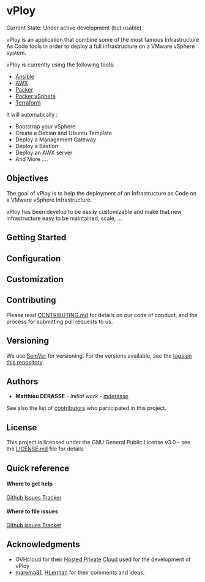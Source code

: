 # vPloy

Current State: Under active development (but usable)

vPloy is an application that combine some of the most famous Infrastructure As Code tools in order to deploy a full infrastructure on a VMware vSphere system.

vPloy is currently using the following tools:
 - [Ansible](https://www.ansible.com/)
 - [AWX](https://github.com/ansible/awx)
 - [Packer](https://www.packer.io/)
 - [Packer vSphere](https://github.com/jetbrains-infra/packer-builder-vsphere)
 - [Terraform](https://www.terraform.io/)

It will automatically :
 - Bootstrap your vSphere
 - Create a Debian and Ubuntu Template
 - Deploy a Management Gateway
 - Deploy a Bastion
 - Deploy an AWX server
 - And More ....

## Objectives
The goal of vPloy is to help the deployment of an Infrastructure as Code on a VMware vSphere Infrastructure.

vPloy has been develop to be easily customizable and make that new infrastructure easy to be maintained, scale, ...

## Getting Started

## Configuration

## Customization

## Contributing

Please read [CONTRIBUTING.md](CONTRIBUTING.md) for details on our code of conduct, and the process for submitting pull requests to us.

## Versioning

We use [SemVer](http://semver.org/) for versioning. For the versions available, see the [tags on this repository](https://github.com/mderasse/vploy/tags). 

## Authors

* **Matthieu DERASSE** - *Initial work* - [mderasse](https://github.com/mderasse)

See also the list of [contributors](https://github.com/mderasse/vploy/contributors) who participated in this project.

## License

This project is licensed under the GNU General Public License v3.0 - see the [LICENSE.md](LICENSE.md) file for details

## Quick reference

#### Where to get help

[Github Issues Tracker](https://github.com/mderasse/vploy/issues)

#### Where to file issues

[Github issues Tracker](https://github.com/mderasse/vploy/issues)

## Acknowledgments

* OVHcloud for their [Hosted Private Cloud](https://www.ovh.com/fr/private-cloud/) used for the development of vPloy
* [marema31](https://github.com/marema31), [HLerman](https://github.com/HLerman) for their comments and ideas.